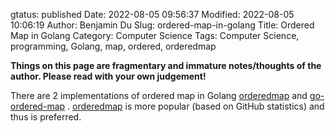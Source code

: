 gtatus: published
Date: 2022-08-05 09:56:37
Modified: 2022-08-05 10:06:19
Author: Benjamin Du
Slug: ordered-map-in-golang
Title: Ordered Map in Golang
Category: Computer Science
Tags: Computer Science, programming, Golang, map, ordered, orderedmap

**Things on this page are fragmentary and immature notes/thoughts of the author. Please read with your own judgement!**

There are 2 implementations of ordered map in Golang
[orderedmap](https://pkg.go.dev/github.com/elliotchance/orderedmap/v2)
and
[go-ordered-map](github.com/wk8/go-ordered-map/v2)
.
[orderedmap](https://pkg.go.dev/github.com/elliotchance/orderedmap/v2)
is more popular (based on GitHub statistics)
and thus is preferred.

